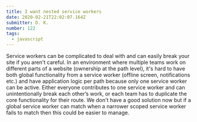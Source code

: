 ```yaml
---
title: I want nested service workers
date: 2020-02-21T22:02:07.164Z
submitter: D. K.
number: 122
tags:
  - javascript
---
```

Service workers can be complicated to deal with and can easily break your site if you aren't careful. In an environment where multiple teams work on different parts of a website (ownership at the path level), it's hard to have both global functionality from a service worker (offline screen, notifications etc.) and have application logic per path because only one service worker can be active. Either everyone contributes to one service worker and can unintentionally break each other’s work, or each team has to duplicate the core functionality for their route. We don't have a good solution now but if a global service worker can match when a narrower scoped service worker fails to match then this could be easier to manage.
